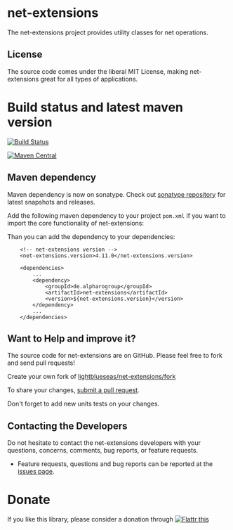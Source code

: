 # net-extensions

The net-extensions project provides utility classes for net operations.

## License

The source code comes under the liberal MIT License, making net-extensions great for all types of applications.

# Build status and latest maven version
[![Build Status](https://travis-ci.org/lightblueseas/net-extensions.svg?branch=master)](https://travis-ci.org/lightblueseas/net-extensions)


[![Maven Central](https://maven-badges.herokuapp.com/maven-central/de.alpharogroup/net-extensions/badge.svg)](https://maven-badges.herokuapp.com/maven-central/de.alpharogroup/net-extensions)

## Maven dependency

Maven dependency is now on sonatype.
Check out [sonatype repository](https://oss.sonatype.org/index.html#nexus-search;gav~de.alpharogroup~net-extensions~~~) for latest snapshots and releases.

Add the following maven dependency to your project `pom.xml` if you want to import the core functionality of net-extensions:

Than you can add the dependency to your dependencies:

		<!-- net-extensions version -->
		<net-extensions.version>4.11.0</net-extensions.version>

		<dependencies>
			...
			<dependency>
				<groupId>de.alpharogroup</groupId>
				<artifactId>net-extensions</artifactId>
				<version>${net-extensions.version}</version>
			</dependency>
			...
		</dependencies>


## Want to Help and improve it? ###

The source code for net-extensions are on GitHub. Please feel free to fork and send pull requests!

Create your own fork of [lightblueseas/net-extensions/fork](https://github.com/lightblueseas/net-extensions/fork)

To share your changes, [submit a pull request](https://github.com/lightblueseas/net-extensions/pull/new/master).

Don't forget to add new units tests on your changes.

## Contacting the Developers

Do not hesitate to contact the net-extensions developers with your questions, concerns, comments, bug reports, or feature requests.
- Feature requests, questions and bug reports can be reported at the [issues page](https://github.com/lightblueseas/net-extensions/issues).


# Donate

If you like this library, please consider a donation through 
<a href="https://flattr.com/submit/auto?fid=r7vp62&url=https%3A%2F%2Fgithub.com%2Flightblueseas%2Fnet-extensions" target="_blank">
<img src="http://api.flattr.com/button/flattr-badge-large.png" alt="Flattr this" title="Flattr this" border="0" />
</a>




